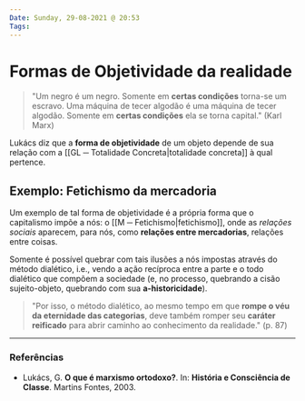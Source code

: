 ```yaml
---
Date: Sunday, 29-08-2021 @ 20:53
Tags:
---
```

# Formas de Objetividade da realidade
> "Um negro é um negro. Somente em **certas condições** torna-se um escravo.
Uma máquina de tecer algodão é uma máquina de tecer algodão. Somente em **certas condições** ela se torna capital." (Karl Marx)

Lukács diz que a **forma de objetividade** de um objeto depende de sua relação com a [[GL ─ Totalidade Concreta|totalidade concreta]] à qual pertence. 

## Exemplo: Fetichismo da mercadoria
Um exemplo de tal forma de objetividade é a própria forma que o capitalismo impõe a nós: o [[M ─ Fetichismo|fetichismo]], onde as *relações sociais* aparecem, para nós, como **relações entre mercadorias**, relações entre coisas. 

Somente é possível quebrar com tais ilusões a nós impostas através do método dialético, i.e., vendo a ação recíproca entre a parte e o todo dialético que compõem a sociedade (e, no processo, quebrando a cisão sujeito-objeto, quebrando com sua **a-historicidade**). 

> "Por isso, o método dialético, ao mesmo tempo em que **rompe o véu da eternidade das categorias**, deve também romper seu **caráter reificado** para abrir caminho ao conhecimento da realidade." (p. 87)

---
### Referências
- Lukács, G. **O que é marxismo ortodoxo?**. In: **História e Consciência de Classe**. Martins Fontes, 2003. 